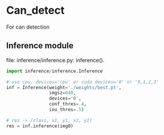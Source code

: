 # Can_detect
For can detection

## Inference module

file: inference/inference.py: inference().

```python
import inference/inference.Inference

# use cpu, devices='cpu' or cuda devices='0' or '0,1,2,3'
inf = Inference(weight='./weights/best.pt',
                imgsz=640, 
                devices='0', 
                conf_thres=.4, 
                iou_thres=.5)

# res -> (class, x1, y1, x2, y2)
res = inf.inference(img0)
```
